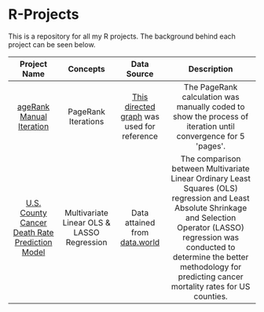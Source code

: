 # R-Projects
This is a repository for all my R projects. The background behind each project can be seen below.

| Project Name | Concepts | Data Source| Description 
| :-------:|:--------:| :-----------:| :--------------------:|
| [ageRank Manual Iteration](https://github.com/jessicakaye/R-Projects/blob/master/PageRank/PageRankPowerIteration.R) | PageRank Iterations | [This directed graph](https://github.com/jessicakaye/R-Projects/blob/master/PageRank/Screen%20Shot%202020-06-29%20at%204.17.49%20PM.png?raw=true) was used for reference | The PageRank calculation was manually coded to show the process of iteration until convergence for 5 'pages'.
| [U.S. County Cancer Death Rate Prediction Model](https://github.com/jessicakaye/R-Projects/blob/master/Cancer%20Rate%20Predictive%20Model/Cancer%20Rate%20Prediction%20-%20Regression.R) | Multivariate Linear OLS & LASSO Regression | Data attained from [data.world](https://data.world/nrippner/ols-regression-challenge)| The comparison between Multivariate Linear Ordinary Least Squares (OLS) regression and Least Absolute Shrinkage and Selection Operator (LASSO) regression was conducted to determine the better methodology for predicting cancer mortality rates for US counties.
